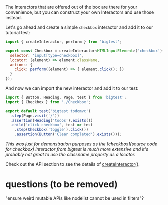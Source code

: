 The Interactors that are offered out of the box are there for your convenience, but you can construct your own Interactors and use those instead.

Let's go ahead and create a simple `checkbox` interactor and add it to our tutorial test:
```js
import { createInteractor, perform } from 'bigtest';

export const Checkbox = createInteractor<HTMLInputElement>('checkbox')({
  selector: 'input[type=checkbox]',
  locator: (element) => element.className,
  actions: {
    click: perform((element) => { element.click(); })
  }
});
```

And now we can import the new interactor and add it to our test:
```js
import { Button, Heading, Page, test } from 'bigtest';
import { Checkbox } from './Checkbox';

export default test('bigtest todomvc')
  .step(Page.visit('/'))
  .assertion(Heading('todos').exists())
  .child('click checkbox', test => test
    .step(Checkbox('toggle').click())
    .assertion(Button('Clear completed').exists()));
```

_This was just for demonstration purposes as the [checkbox](source code for checkbox) interactor from bigtest is much more extensive and it's probably not great to use the classname property as a locator._

Check out the API section to see the details of [createInteractor()](link).

# questions (to be removed)
"ensure weird mutable APIs like nodelist cannot be used in filters"?